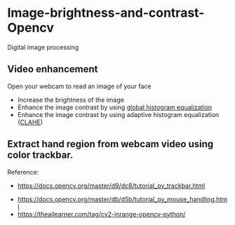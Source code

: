 # Image-brightness-and-contrast-Opencv
Digital image processing 

## Video enhancement 
Open your webcam to read an image of your face
* Increase the brightness of the image
* Enhance the image contrast by using [global histogram equalization](https://docs.opencv.org/4.x/d5/daf/tutorial_py_histogram_equalization.html) 
* Enhance the image contrast by using adaptive histogram equalization ([CLAHE](https://docs.opencv.org/4.x/d5/daf/tutorial_py_histogram_equalization.html))

## Extract hand region from webcam video using color trackbar. 

Reference:
* https://docs.opencv.org/master/d9/dc8/tutorial_py_trackbar.html
+ https://docs.opencv.org/master/db/d5b/tutorial_py_mouse_handling.html
+ https://theailearner.com/tag/cv2-inrange-opencv-python/ 
